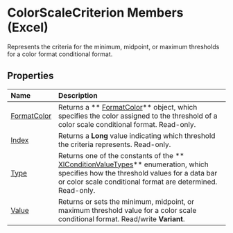 
# ColorScaleCriterion Members (Excel)
Represents the criteria for the minimum, midpoint, or maximum thresholds for a color format conditional format.

## Properties



|**Name**|**Description**|
|:-----|:-----|
| [FormatColor](d0c11343-5924-5577-82fc-85d2b1ab4e5a.md)|Returns a  ** [FormatColor](b7818b27-8790-ef52-c24e-8edbdcf979f2.md)** object, which specifies the color assigned to the threshold of a color scale conditional format. Read-only.|
| [Index](22521ce4-fa0d-b71c-0eaa-d3675dbfc199.md)|Returns a  **Long** value indicating which threshold the criteria represents. Read-only.|
| [Type](59ea77b7-4d12-22e5-380c-bb94912a6550.md)|Returns one of the constants of the  ** [XlConditionValueTypes](aa9ebfb2-ea85-7e8c-1b99-2117e00b9f4a.md)** enumeration, which specifies how the threshold values for a data bar or color scale conditional format are determined. Read-only.|
| [Value](829e876f-ca11-855d-bda5-a1c7f86eeb0f.md)|Returns or sets the minimum, midpoint, or maximum threshold value for a color scale conditional format. Read/write  **Variant**.|
